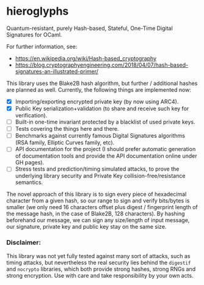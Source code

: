 # hieroglyphs

Quantum-resistant, purely Hash-based, Stateful, One-Time Digital Signatures for OCaml.

For further information, see:
- https://en.wikipedia.org/wiki/Hash-based_cryptography
- https://blog.cryptographyengineering.com/2018/04/07/hash-based-signatures-an-illustrated-primer/

This library uses the Blake2B hash algorithm, but further / additional hashes are
planned as well. Currently, the following things are implemented now:

- [x] Importing/exporting encrypted private key (by now using ARC4).
- [x] Public Key serialization+validation (to share and receive such key for verification).
- [ ] Built-in one-time invariant protected by a blacklist of used private keys.
- [ ] Tests covering the things here and there.
- [ ] Benchmarks against currently famous Digital Signatures algorithms (RSA family,
  Elliptic Curves family, etc).
- [ ] API documentation for the project (I should prefer automatic generation of
  documentation tools and provide the API documentation online under GH pages).
- [ ] Stress tests and prediction/timing simulated attacks, to prove the underlying
  library security and Private Key collision-free/resistance semantics.

The novel approach of this library is to sign every piece of hexadecimal character
from a given hash, so our range to sign and verify bits/bytes is smaller (we only
need 16 characters offset plus digest / fingerprint length of the message hash,
in the case of Blake2B, 128 characters). By hashing beforehand our message, we
can sign any size/length of input message, our signature, private key and public
key stay on the same size.

### Disclaimer:

This library was not yet fully tested against many sort of attacks, such as timing
attacks, but nevertheless the real security lies behind the `digestif` and `nocrypto`
libraries, which both provide strong hashes, strong RNGs and strong encryption. Use
with care and take responsibility by your own acts.
